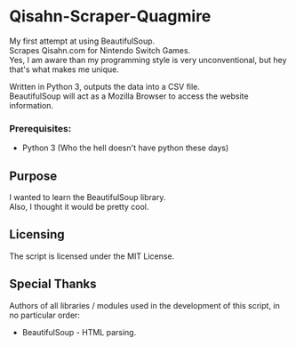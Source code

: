 # Qisahn-Scraper-Quagmire
My first attempt at using BeautifulSoup.  
Scrapes Qisahn.com for Nintendo Switch Games.  
Yes, I am aware than my programming style is very unconventional, but hey that's what makes me unique.  
  
Written in Python 3, outputs the data into a CSV file.  
BeautifulSoup will act as a Mozilla Browser to access the website information.

### Prerequisites:
* Python 3 (Who the hell doesn't have python these days)

## Purpose
I wanted to learn the BeautifulSoup library.  
Also, I thought it would be pretty cool.

## Licensing
The script is licensed under the MIT License.

## Special Thanks
Authors of all libraries / modules used in the development of this script, in no particular order:
* BeautifulSoup - HTML parsing.
